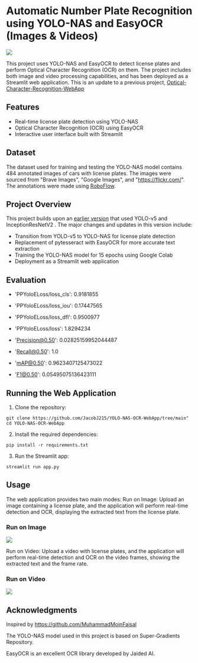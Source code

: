 # Automatic Number Plate Recognition using YOLO-NAS and EasyOCR (Images & Videos)

<img src="./Videos/streamlit_demo.gif">

This project uses YOLO-NAS and EasyOCR to detect license plates and perform Optical Character Recognition (OCR) on them. The project includes both image and video processing capabilities, and has been deployed as a Streamlit web application. This is an update to a previous project, [Optical-Character-Recognition-WebApp](https://github.com/JacobJ215/Optical-Character-Recognition-WebApp)

## Features
* Real-time license plate detection using YOLO-NAS
* Optical Character Recognition (OCR) using EasyOCR
* Interactive user interface built with Streamlit

## Dataset
The dataset used for training and testing the YOLO-NAS model contains 484 annotated images of cars with license plates. The images were sourced from "Brave Images", "Google Images", and "https://flickr.com/". The annotations were made using [RoboFlow](https://app.roboflow.com/yolotraining-dfaoh/ocr-nsde5/deploy/1). 


## Project Overview
This project builds upon an [earlier version](https://github.com/JacobJ215/Optical-Character-Recognition-WebApp) that used YOLO-v5 and InceptionResNetV2 . The major changes and updates in this version include:
* Transition from YOLO-v5 to YOLO-NAS for license plate detection
* Replacement of pytesseract with EasyOCR for more accurate text extraction
* Training the YOLO-NAS model for 15 epochs using Google Colab
* Deployment as a Streamlit web application

## Evaluation

* 'PPYoloELoss/loss_cls': 0.9181855
* 'PPYoloELoss/loss_iou': 0.17447565
* 'PPYoloELoss/loss_dfl': 0.9500977
* 'PPYoloELoss/loss': 1.8294234

* 'Precision@0.50': 0.02825159952044487
* 'Recall@0.50': 1.0
* 'mAP@0.50': 0.9623407125473022
* 'F1@0.50': 0.05495075136423111

## Running the Web Application

1. Clone the repository:
```
git clone https://github.com/JacobJ215/YOLO-NAS-OCR-WebApp/tree/main"
cd YOLO-NAS-OCR-WebApp
```

2. Install the required dependencies:
```
pip install -r requirements.txt
```

3. Run the Streamlit app:
```
streamlit run app.py
```

## Usage
The web application provides two main modes:
Run on Image: Upload an image containing a license plate, and the application will perform real-time detection and OCR, displaying the extracted text from the license plate.
### Run on Image
![](Screenshots/run_on_image.jpg)

Run on Video: Upload a video with license plates, and the application will perform real-time detection and OCR on the video frames, showing the extracted text and the 
frame rate.

### Run on Video
![](Screenshots/run_on_video.png)



## Acknowledgments
Inspired by https://github.com/MuhammadMoinFaisal

The YOLO-NAS model used in this project is based on Super-Gradients Repository.

EasyOCR is an excellent OCR library developed by Jaided AI.
